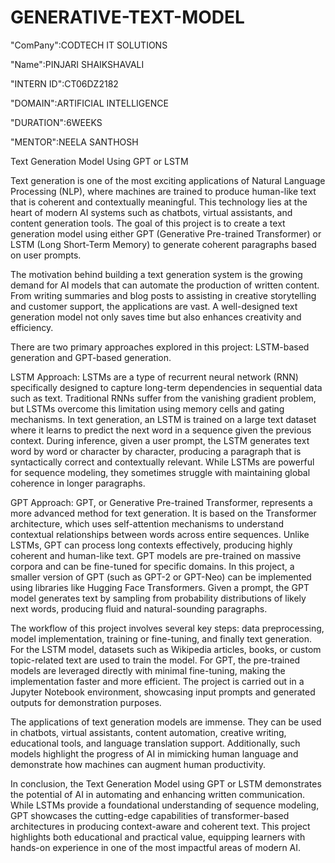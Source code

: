 # GENERATIVE-TEXT-MODEL

"ComPany":CODTECH IT SOLUTIONS

"Name":PINJARI SHAIKSHAVALI

"INTERN ID":CT06DZ2182

"DOMAIN":ARTIFICIAL INTELLIGENCE

"DURATION":6WEEKS

"MENTOR":NEELA SANTHOSH

Text Generation Model Using GPT or LSTM

Text generation is one of the most exciting applications of Natural Language Processing (NLP), where machines are trained to produce human-like text that is coherent and contextually meaningful. This technology lies at the heart of modern AI systems such as chatbots, virtual assistants, and content generation tools. The goal of this project is to create a text generation model using either GPT (Generative Pre-trained Transformer) or LSTM (Long Short-Term Memory) to generate coherent paragraphs based on user prompts.

The motivation behind building a text generation system is the growing demand for AI models that can automate the production of written content. From writing summaries and blog posts to assisting in creative storytelling and customer support, the applications are vast. A well-designed text generation model not only saves time but also enhances creativity and efficiency.

There are two primary approaches explored in this project: LSTM-based generation and GPT-based generation.

LSTM Approach:
LSTMs are a type of recurrent neural network (RNN) specifically designed to capture long-term dependencies in sequential data such as text. Traditional RNNs suffer from the vanishing gradient problem, but LSTMs overcome this limitation using memory cells and gating mechanisms. In text generation, an LSTM is trained on a large text dataset where it learns to predict the next word in a sequence given the previous context. During inference, given a user prompt, the LSTM generates text word by word or character by character, producing a paragraph that is syntactically correct and contextually relevant. While LSTMs are powerful for sequence modeling, they sometimes struggle with maintaining global coherence in longer paragraphs.

GPT Approach:
GPT, or Generative Pre-trained Transformer, represents a more advanced method for text generation. It is based on the Transformer architecture, which uses self-attention mechanisms to understand contextual relationships between words across entire sequences. Unlike LSTMs, GPT can process long contexts effectively, producing highly coherent and human-like text. GPT models are pre-trained on massive corpora and can be fine-tuned for specific domains. In this project, a smaller version of GPT (such as GPT-2 or GPT-Neo) can be implemented using libraries like Hugging Face Transformers. Given a prompt, the GPT model generates text by sampling from probability distributions of likely next words, producing fluid and natural-sounding paragraphs.

The workflow of this project involves several key steps: data preprocessing, model implementation, training or fine-tuning, and finally text generation. For the LSTM model, datasets such as Wikipedia articles, books, or custom topic-related text are used to train the model. For GPT, the pre-trained models are leveraged directly with minimal fine-tuning, making the implementation faster and more efficient. The project is carried out in a Jupyter Notebook environment, showcasing input prompts and generated outputs for demonstration purposes.

The applications of text generation models are immense. They can be used in chatbots, virtual assistants, content automation, creative writing, educational tools, and language translation support. Additionally, such models highlight the progress of AI in mimicking human language and demonstrate how machines can augment human productivity.

In conclusion, the Text Generation Model using GPT or LSTM demonstrates the potential of AI in automating and enhancing written communication. While LSTMs provide a foundational understanding of sequence modeling, GPT showcases the cutting-edge capabilities of transformer-based architectures in producing context-aware and coherent text. This project highlights both educational and practical value, equipping learners with hands-on experience in one of the most impactful areas of modern AI.

